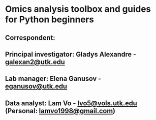 # Omics analysis toolbox and guides for Python beginners
## Correspondent:
  ## Principal investigator: Gladys Alexandre - galexan2@utk.edu
  ## Lab manager: Elena Ganusov - eganusov@utk.edu
  ## Data analyst: Lam Vo - lvo5@vols.utk.edu (Personal: lamvo1998@gmail.com)

